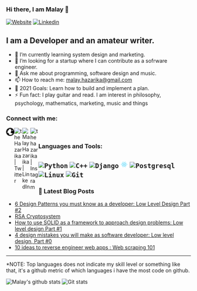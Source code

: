 ### Hi there, I am Malay 👋

[![Website](https://img.shields.io/website?down_color=red&down_message=Down&label=thehazarika.com&style=for-the-badge&up_message=UP&url=http%3A%2F%2Fthehazarika.com)](http://thehazarika.com)
[![Linkedin](https://img.shields.io/badge/linkedin-%230077B5.svg?&style=for-the-badge&logo=linkedin&logoColor=white)](https://www.linkedin.com/in/malay-hazarika/)

## I am a Developer and an amateur writer.

- 🌱 I’m currently learning system design and marketing.
- 👯 I’m looking for a startup where I can contribute as a sofrware engineer.
- 💬 Ask me about programming, software design and music.
- 📫 How to reach me: malay.hazarika@gmail.com
- 🥅 2021 Goals: Learn how to build and implement a plan.
- ⚡ Fun fact: I play guitar and read. I am interest in philosophy, psychology, mathematics, marketing, music and things

### Connect with me:

[<img align="left" alt="thehazarika.com" width="22px" src="https://raw.githubusercontent.com/iconic/open-iconic/master/svg/globe.svg" />][website]
[<img align="left" alt="theHazarika | Twitter" width="22px" src="https://cdn.jsdelivr.net/npm/simple-icons@v3/icons/twitter.svg" />][twitter]
[<img align="left" alt="Malay Hazarika | LinkedIn" width="22px" src="https://cdn.jsdelivr.net/npm/simple-icons@v3/icons/linkedin.svg" />][linkedin]
[<img align="left" alt="thehazarika | Instagram" width="22px" src="https://cdn.jsdelivr.net/npm/simple-icons@v3/icons/instagram.svg" />][instagram]

<br/>

### Languages and Tools:

<code><img height="20" alt="Python" src="https://raw.githubusercontent.com/malayh/malayh/main/assert/python.png"></code>
<code><img height="20" alt="C++" src="https://raw.githubusercontent.com/malayh/malayh/main/assert/cpp.png"></code>
<code><img height="20" alt="Django" src="https://raw.githubusercontent.com/malayh/malayh/main/assert/django.png"></code>
<code><img height="20" alt="React" src="https://raw.githubusercontent.com/github/explore/80688e429a7d4ef2fca1e82350fe8e3517d3494d/topics/react/react.png"></code>
<code><img height="20" alt="Postgresql" src="https://raw.githubusercontent.com/malayh/malayh/main/assert/postgres.svg"></code>
<code><img height="20" alt="Linux" src="https://raw.githubusercontent.com/malayh/malayh/main/assert/linux.png"></code>
<code><img height="20" alt="Git" src="https://raw.githubusercontent.com/malayh/malayh/main/assert/git.png"></code>
---

### 📕 Latest Blog Posts

<!-- BLOG-POST-LIST:START -->
- [6 Design Patterns you must know as a developer: Low Level Design Part #2](https://thehazarika.com/blog/programming/design-patterns-you-must-know/)
- [RSA Cryptosystem](https://thehazarika.com/blog/programming/rsa-cryptosystem/)
- [How to use SOLID as a framework to approach design problems: Low level design Part #1](https://thehazarika.com/blog/programming/how-to-use-solid-as-a-framework-to-approach-design-problems/)
- [4 design mistakes you will make as software developer: Low level design, Part #0](https://thehazarika.com/blog/programming/design-mistakes-you-will-make-as-software-developer/)
- [10 ideas to reverse engineer web apps : Web scraping 101](https://thehazarika.com/blog/programming/how-to-reverse-engineer-web-apps/)
<!-- BLOG-POST-LIST:END -->

---
*NOTE: Top languages does not indicate my skill level or something like that, it's a github metric of which languages i have the most code on github. 

![Malay's github stats](https://github-readme-stats.vercel.app/api?username=malayh&count_private=true&hide=prs,issues,contribs)
![Git stats](https://github-readme-stats.vercel.app/api/top-langs/?username=malayh&layout=compact)

[website]: https://thehazarika.com
[twitter]: https://twitter.com/theHazarika/
[instagram]: https://www.instagram.com/thehazarika/
[linkedin]: https://www.linkedin.com/in/malay-hazarika/


